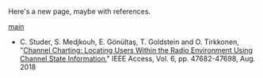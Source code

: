Here's a new page, maybe with references.

[main](index.md)

* C. Studer, S. Medjkouh, E. Gönültaş, T. Goldstein and O. Tirkkonen, "<a href="https://ieeexplore.ieee.org/abstract/document/8444621">Channel Charting: Locating Users Within the Radio Environment Using Channel State Information</a>," IEEE Access, Vol. 6, pp. 47682-47698, Aug. 2018
